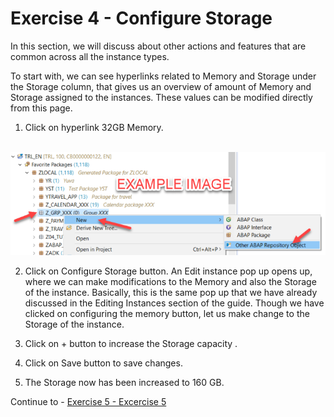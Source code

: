 # Exercise 4 - Configure Storage

In this section, we will discuss about other actions and features that are common across all the instance types.
 
To start with, we can see hyperlinks related to Memory and Storage under the Storage column, that gives us an overview of amount of Memory and Storage assigned to the instances. These values can be modified directly from this page.


1. Click on hyperlink 32GB Memory.

<br>![](/exercises/ex2/images/02_01_0010.png)

2. Click on Configure Storage button. An Edit instance pop up opens up, where we can make modifications to the Memory and also the Storage of the instance. Basically, this is the same pop up that we have already discussed in the Editing Instances section of the guide. Though we have clicked on configuring the memory button, let us make change to the Storage of the instance.


3. Click on + button to increase the Storage capacity .

4. Click on Save button to save changes.

5. The Storage now has been increased to 160 GB.

Continue to - [Exercise 5 - Excercise 5 ](../ex_5/README.md)
